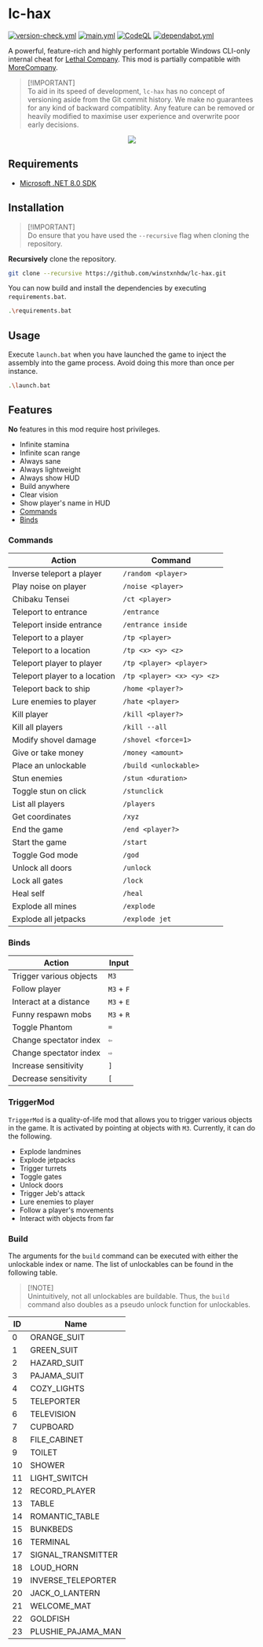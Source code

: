 # lc-hax

[![version-check.yml](https://github.com/winstxnhdw/lc-hax/actions/workflows/version-check.yml/badge.svg)](https://github.com/winstxnhdw/lc-hax/actions/workflows/version-check.yml)
[![main.yml](https://github.com/winstxnhdw/lc-hax/actions/workflows/main.yml/badge.svg)](https://github.com/winstxnhdw/lc-hax/actions/workflows/main.yml)
[![CodeQL](https://github.com/winstxnhdw/lc-hax/actions/workflows/github-code-scanning/codeql/badge.svg)](https://github.com/winstxnhdw/lc-hax/actions/workflows/github-code-scanning/codeql)
[![dependabot.yml](https://github.com/winstxnhdw/lc-hax/actions/workflows/dependabot.yml/badge.svg)](https://github.com/winstxnhdw/lc-hax/actions/workflows/dependabot.yml)

A powerful, feature-rich and highly performant portable Windows CLI-only internal cheat for [Lethal Company](https://en.wikipedia.org/wiki/Lethal_Company). This mod is partially compatible with [MoreCompany](https://github.com/notnotnotswipez/MoreCompany).

> [!IMPORTANT]\
> To aid in its speed of development, `lc-hax` has no concept of versioning aside from the Git commit history. We make no guarantees for any kind of backward compatiblity. Any feature can be removed or heavily modified to maximise user experience and overwrite poor early decisions.

<div align="center">
    <img src="https://raw.githubusercontent.com/wiki/winstxnhdw/lc-hax/resources/inverse.gif" />
</div>

## Requirements

- [Microsoft .NET 8.0 SDK](https://dotnet.microsoft.com/en-us/download)

## Installation

> [!IMPORTANT]\
> Do ensure that you have used the `--recursive` flag when cloning the repository.

**Recursively** clone the repository.

```bash
git clone --recursive https://github.com/winstxnhdw/lc-hax.git
```

You can now build and install the dependencies by executing `requirements.bat`.

```bash
.\requirements.bat
```

## Usage

Execute `launch.bat` when you have launched the game to inject the assembly into the game process. Avoid doing this more than once per instance.

```bash
.\launch.bat
```

## Features

**No** features in this mod require host privileges.

- Infinite stamina
- Infinite scan range
- Always sane
- Always lightweight
- Always show HUD
- Build anywhere
- Clear vision
- Show player's name in HUD
- [Commands](#commands)
- [Binds](#binds)

### Commands

| Action                        | Command                    |
| ----------------------------- | -------------------------- |
| Inverse teleport a player     | `/random <player>`         |
| Play noise on player          | `/noise <player>`          |
| Chibaku Tensei                | `/ct <player>`             |
| Teleport to entrance          | `/entrance`                |
| Teleport inside entrance      | `/entrance inside`         |
| Teleport to a player          | `/tp <player>`             |
| Teleport to a location        | `/tp <x> <y> <z>`          |
| Teleport player to player     | `/tp <player> <player>`    |
| Teleport player to a location | `/tp <player> <x> <y> <z>` |
| Teleport back to ship         | `/home <player?>`          |
| Lure enemies to player        | `/hate <player>`           |
| Kill player                   | `/kill <player?>`          |
| Kill all players              | `/kill --all`              |
| Modify shovel damage          | `/shovel <force=1>`        |
| Give or take money            | `/money <amount>`          |
| Place an unlockable           | `/build <unlockable>`      |
| Stun enemies                  | `/stun <duration>`         |
| Toggle stun on click          | `/stunclick`               |
| List all players              | `/players`                 |
| Get coordinates               | `/xyz`                     |
| End the game                  | `/end <player?>`           |
| Start the game                | `/start`                   |
| Toggle God mode               | `/god`                     |
| Unlock all doors              | `/unlock`                  |
| Lock all gates                | `/lock`                    |
| Heal self                     | `/heal`                    |
| Explode all mines             | `/explode`                 |
| Explode all jetpacks          | `/explode jet`             |

### Binds

| Action                      | Input      |
| --------------------------  | ---------- |
| Trigger various objects     | `M3`       |
| Follow player               | `M3` + `F` |
| Interact at a distance      | `M3` + `E` |
| Funny respawn mobs          | `M3` + `R` |
| Toggle Phantom              | `=`        |
| Change spectator index      | `⇦`        |
| Change spectator index      | `⇨`        |
| Increase sensitivity        | `]`        |
| Decrease sensitivity        | `[`        |

### TriggerMod

`TriggerMod` is a quality-of-life mod that allows you to trigger various objects in the game. It is activated by pointing at objects with `M3`. Currently, it can do the following.

- Explode landmines
- Explode jetpacks
- Trigger turrets
- Toggle gates
- Unlock doors
- Trigger Jeb's attack
- Lure enemies to player
- Follow a player's movements
- Interact with objects from far

### Build

The arguments for the `build` command can be executed with either the unlockable index or name. The list of unlockables can be found in the following table.

> [!NOTE]\
> Unintuitively, not all unlockables are buildable. Thus, the `build` command also doubles as a pseudo unlock function for unlockables.

| ID | Name               |
|--- |--------------------|
| 0  | ORANGE_SUIT        |
| 1  | GREEN_SUIT         |
| 2  | HAZARD_SUIT        |
| 3  | PAJAMA_SUIT        |
| 4  | COZY_LIGHTS        |
| 5  | TELEPORTER         |
| 6  | TELEVISION         |
| 7  | CUPBOARD           |
| 8  | FILE_CABINET       |
| 9  | TOILET             |
| 10 | SHOWER             |
| 11 | LIGHT_SWITCH       |
| 12 | RECORD_PLAYER      |
| 13 | TABLE              |
| 14 | ROMANTIC_TABLE     |
| 15 | BUNKBEDS           |
| 16 | TERMINAL           |
| 17 | SIGNAL_TRANSMITTER |
| 18 | LOUD_HORN          |
| 19 | INVERSE_TELEPORTER |
| 20 | JACK_O_LANTERN     |
| 21 | WELCOME_MAT        |
| 22 | GOLDFISH           |
| 23 | PLUSHIE_PAJAMA_MAN |
